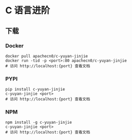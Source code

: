 # C 语言进阶

## 下载

### Docker

```
docker pull apachecn0/c-yuyan-jinjie
docker run -tid -p <port>:80 apachecn0/c-yuyan-jinjie
# 访问 http://localhost:{port} 查看文档
```

### PYPI

```
pip install c-yuyan-jinjie
c-yuyan-jinjie <port>
# 访问 http://localhost:{port} 查看文档
```

### NPM

```
npm install -g c-yuyan-jinjie
c-yuyan-jinjie <port>
# 访问 http://localhost:{port} 查看文档
```